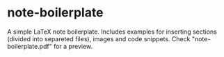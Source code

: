 # note-boilerplate

A simple LaTeX note boilerplate. Includes examples for inserting
sections (divided into separeted files), images and code snippets.
Check "note-boilerplate.pdf" for a preview.

